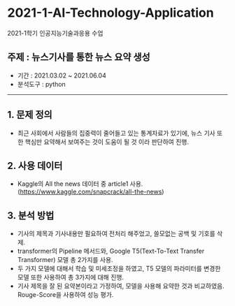 # 2021-1-AI-Technology-Application
2021-1학기 인공지능기술과응용 수업

## 주제 : 뉴스기사를 통한 뉴스 요약 생성

- 기간 : 2021.03.02 ~ 2021.06.04
- 분석도구 : python

------------------------------------------------------

## 1. 문제 정의
- 최근 사회에서 사람들의 집중력이 줄어들고 있는 통계자료가 있기에, 뉴스 기사 또한 핵심만 요약해서 보여주는 것이 도움이 될 것 이라 판단하여 진행.

## 2. 사용 데이터
- Kaggle의 All the news 데이터 중 article1 사용. (https://www.kaggle.com/snapcrack/all-the-news)

## 3. 분석 방법
- 기사의 제목과 기사내용만 필요하여 전처리 해주었고, 쓸모없는 공백 및 기호를 삭제.
- transformer의 Pipeline 메서드와, Google T5(Text-To-Text Transfer Transformer) 모델 총 2가지를 사용.
- 두 가지 모델에 대해서 학습 및 미세조정을 하였고, T5 모델의 파라미터를 변경한 모델 또한 사용하여 총 3가지에 대해 진행.
- 기사 제목을 잘 된 요약본이라고 가정하여, 모델을 사용해 요약한 것과 비교하였음. Rouge-Score을 사용하여 성능 평가.
